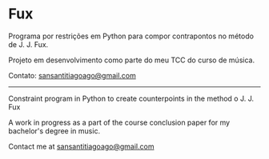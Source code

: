 # Fux

Programa por restrições em Python para compor contrapontos no método de J. J. Fux.

Projeto em desenvolvimento como parte do meu TCC do curso de música.

Contato: sansantitiagoago@gmail.com

_____________________________________________________

Constraint program in Python to create counterpoints in the method o J. J. Fux

A work in progress as a part of the course conclusion paper for my bachelor's degree in music.

Contact me at sansantitiagoago@gmail.com
